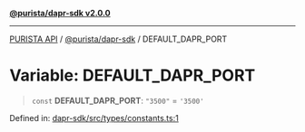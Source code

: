 [**@purista/dapr-sdk v2.0.0**](../README.md)

***

[PURISTA API](../../../packages.md) / [@purista/dapr-sdk](../README.md) / DEFAULT\_DAPR\_PORT

# Variable: DEFAULT\_DAPR\_PORT

> `const` **DEFAULT\_DAPR\_PORT**: `"3500"` = `'3500'`

Defined in: [dapr-sdk/src/types/constants.ts:1](https://github.com/puristajs/purista/blob/master/packages/dapr-sdk/src/types/constants.ts#L1)
